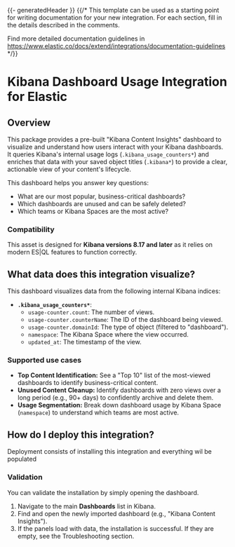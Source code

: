 {{- generatedHeader }}
{{/*
This template can be used as a starting point for writing documentation for your new integration. For each section, fill in the details
described in the comments.

Find more detailed documentation guidelines in https://www.elastic.co/docs/extend/integrations/documentation-guidelines
*/}}
# Kibana Dashboard Usage Integration for Elastic

## Overview
This package provides a pre-built "Kibana Content Insights" dashboard to visualize and understand how users interact with your Kibana dashboards. It queries Kibana's internal usage logs (`.kibana_usage_counters*`) and enriches that data with your saved object titles (`.kibana*`) to provide a clear, actionable view of your content's lifecycle.

This dashboard helps you answer key questions:
* What are our most popular, business-critical dashboards?
* Which dashboards are unused and can be safely deleted?
* Which teams or Kibana Spaces are the most active?

### Compatibility
This asset is designed for **Kibana versions 8.17 and later** as it relies on modern ES|QL features to function correctly.

## What data does this integration visualize?
This dashboard visualizes data from the following internal Kibana indices:

* **`.kibana_usage_counters*`**:
    * `usage-counter.count`: The number of views.
    * `usage-counter.counterName`: The ID of the dashboard being viewed.
    * `usage-counter.domainId`: The type of object (filtered to "dashboard").
    * `namespace`: The Kibana Space where the view occurred.
    * `updated_at`: The timestamp of the view.

### Supported use cases
* **Top Content Identification:** See a "Top 10" list of the most-viewed dashboards to identify business-critical content.
* **Unused Content Cleanup:** Identify dashboards with zero views over a long period (e.g., 90+ days) to confidently archive and delete them.
* **Usage Segmentation:** Break down dashboard usage by Kibana Space (`namespace`) to understand which teams are most active.

## How do I deploy this integration?
Deployment consists of installing this integration and everything wil be populated

### Validation
You can validate the installation by simply opening the dashboard.

1.  Navigate to the main **Dashboards** list in Kibana.
2.  Find and open the newly imported dashboard (e.g., "Kibana Content Insights").
3.  If the panels load with data, the installation is successful. If they are empty, see the Troubleshooting section.
